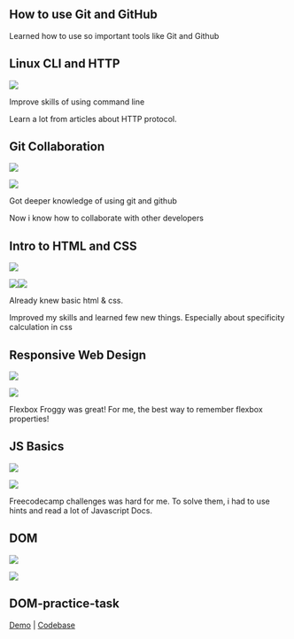 ## How to use Git and GitHub

Learned how to use so important tools like Git and Github


## Linux CLI and HTTP

![](https://github.com/AndewTu/kottans-frontend/blob/master/task_Linux_cmd/Command_line.png)

Improve skills of using command line 

Learn a lot from articles about HTTP protocol.

## Git Collaboration

![](https://github.com/AndewTu/kottans-frontend/blob/master/task_git_collaboration/collaborate.png)

![](https://github.com/AndewTu/kottans-frontend/blob/master/task_git_collaboration/version-control.png)

Got deeper knowledge of using git and github

Now i know how to collaborate with other developers

## Intro to HTML and CSS

![](https://github.com/AndewTu/kottans-frontend/blob/master/task_html_css_intro/udacity.png)

![](https://github.com/AndewTu/kottans-frontend/blob/master/task_html_css_intro/Academy_css.png)![](https://github.com/AndewTu/kottans-frontend/blob/master/task_html_css_intro/Academy_html.png)

Already knew basic html & css.

Improved my skills and learned few new things. Especially about specificity calculation in css

## Responsive Web Design

![](https://github.com/AndewTu/kottans-frontend/blob/master/task_responsive_web_design/Udacity.png)

![](https://github.com/AndewTu/kottans-frontend/blob/master/task_responsive_web_design/flexboxfroggy.png)

Flexbox Froggy was great! For me, the best way to remember flexbox properties!

## JS Basics

![](https://github.com/AndewTu/kottans-frontend/blob/master/task_js_basics/udacity.png)

![](https://github.com/AndewTu/kottans-frontend/blob/master/task_js_basics/freecodecamp.png)

Freecodecamp challenges was hard for me. To solve them, i had to use hints and read a lot of Javascript Docs.

## DOM

![](https://github.com/AndewTu/kottans-frontend/blob/master/task_js_dom/freecodecamp.png)

![](https://github.com/AndewTu/kottans-frontend/blob/master/task_js_dom/udacity.png)

## DOM-practice-task

[Demo](https://andewtu.github.io/kottans-frontend/) | [Codebase](https://github.com/AndewTu/frontend-2019-p2p/tree/dom-api-task/submissions/AndewTu/js-dom)

